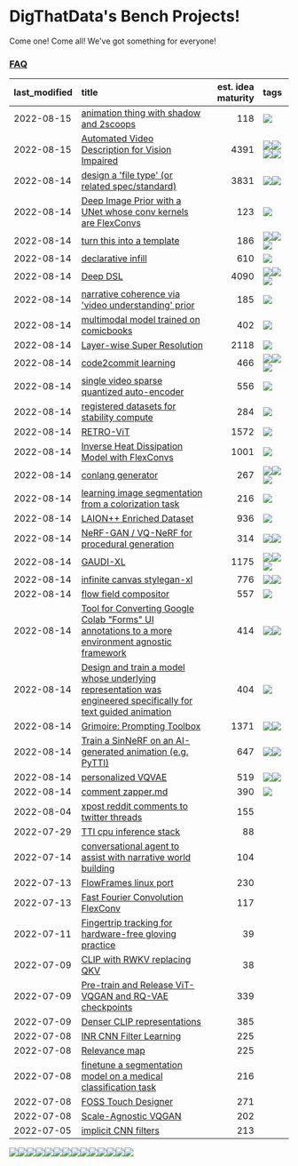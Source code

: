 # DigThatData's Bench Projects!

Come one! Come all! We've got something for everyone!

### [FAQ](https://github.com/dmarx/bench-warmers/blob/main/FAQ.md)

|last_modified|title|est. idea maturity|tags
|:---|:---|---:|:---|
|2022-08-15|[animation thing with shadow and 2scoops](shadow-and2scoops-animation-thing.md)|118|![](https://img.shields.io/badge/tag-animation-lightgrey)|
|2022-08-15|[Automated Video Description for Vision Impaired](automated-video-description.md)|4391|![](https://img.shields.io/badge/tag-accessibility-lightgrey)![](https://img.shields.io/badge/tag-dataset-lightgrey)![](https://img.shields.io/badge/tag-foundation-lightgrey)![](https://img.shields.io/badge/tag-publicgood-lightgrey)|
|2022-08-14|[design a 'file type' (or related spec/standard)](filetype-for-ai-art-and-animation.md)|3831|![](https://img.shields.io/badge/tag-animation-lightgrey)![](https://img.shields.io/badge/tag-tooling-lightgrey)|
|2022-08-14|[Deep Image Prior with a UNet whose conv kernels are FlexConvs](FlexConv_DIP.md)|123|![](https://img.shields.io/badge/tag-experimental-lightgrey)|
|2022-08-14|[turn this into a template](benchwarmers-template.md)|186|![](https://img.shields.io/badge/tag-meta-lightgrey)![](https://img.shields.io/badge/tag-tooling-lightgrey)![](https://img.shields.io/badge/tag-wip-lightgrey)|
|2022-08-14|[declarative infill](declarative-infill.md)|610|![](https://img.shields.io/badge/tag-experimental-lightgrey)|
|2022-08-14|[Deep DSL](multistage-unsupervised-deep-DSL-learning-from-prompts-data.md)|4090|![](https://img.shields.io/badge/tag-experimental-lightgrey)![](https://img.shields.io/badge/tag-prompting-lightgrey)![](https://img.shields.io/badge/tag-tooling-lightgrey)|
|2022-08-14|[narrative coherence via 'video understanding' prior](narrative_coherence_via_video_understanding_prior.md)|185|![](https://img.shields.io/badge/tag-animation-lightgrey)|
|2022-08-14|[multimodal model trained on comicbooks](multimodal-model-trained-on-comicbooks.md)|402|![](https://img.shields.io/badge/tag-foundation-lightgrey)|
|2022-08-14|[Layer-wise Super Resolution](layerwise-and-objectwise-inpainting-and-super-resolution.md)|2118|![](https://img.shields.io/badge/tag-experimental-lightgrey)|
|2022-08-14|[code2commit learning](code2commit-learning.md)|466|![](https://img.shields.io/badge/tag-carp-lightgrey)![](https://img.shields.io/badge/tag-experimental-lightgrey)![](https://img.shields.io/badge/tag-foundation-lightgrey)|
|2022-08-14|[single video sparse quantized auto-encoder](single_video_sparse_quantized_auto-encoder.md)|556|![](https://img.shields.io/badge/tag-animation-lightgrey)|
|2022-08-14|[registered datasets for stability compute](registered-datasets-for-sstability-compute.md)|284|![](https://img.shields.io/badge/tag-stability-lightgrey)|
|2022-08-14|[RETRO-ViT](RETRO-ViT.md)|1572|![](https://img.shields.io/badge/tag-experimental-lightgrey)|
|2022-08-14|[Inverse Heat Dissipation Model with FlexConvs](IHDM_with_FlexConvs.md)|1001|![](https://img.shields.io/badge/tag-experimental-lightgrey)|
|2022-08-14|[conlang generator](conlang_lm.md)|267|![](https://img.shields.io/badge/tag-carp-lightgrey)![](https://img.shields.io/badge/tag-dataset-lightgrey)![](https://img.shields.io/badge/tag-experimental-lightgrey)|
|2022-08-14|[learning image segmentation from a colorization task](learning_image_segmentation_from_a_colorization_task.md)|216|![](https://img.shields.io/badge/tag-experimental-lightgrey)|
|2022-08-14|[LAION++ Enriched Dataset](laion-plus-plus.md)|936|![](https://img.shields.io/badge/tag-dataset-lightgrey)|
|2022-08-14|[NeRF-GAN / VQ-NeRF for procedural generation](nerf-gan.md)|314|![](https://img.shields.io/badge/tag-animation-lightgrey)![](https://img.shields.io/badge/tag-nerf-lightgrey)|
|2022-08-14|[GAUDI-XL](gaudi-xl.md)|1175|![](https://img.shields.io/badge/tag-animation-lightgrey)![](https://img.shields.io/badge/tag-experimental-lightgrey)![](https://img.shields.io/badge/tag-foundation-lightgrey)|
|2022-08-14|[infinite canvas stylegan-xl](infinite-canvas-stylegan-xl.md)|776|![](https://img.shields.io/badge/tag-animation-lightgrey)![](https://img.shields.io/badge/tag-experimental-lightgrey)|
|2022-08-14|[flow field compositor](flow-field-compositor.md)|557|![](https://img.shields.io/badge/tag-tooling-lightgrey)|
|2022-08-14|[Tool for Converting Google Colab "Forms" UI annotations to a more environment agnostic framework](colab-ui-converter.md)|414|![](https://img.shields.io/badge/tag-colab-lightgrey)![](https://img.shields.io/badge/tag-tooling-lightgrey)|
|2022-08-14|[Design and train a model whose underlying representation was engineered specifically for text guided animation](image-model-designed-for-clip-guided-animation.md)|404|![](https://img.shields.io/badge/tag-animation-lightgrey)|
|2022-08-14|[Grimoire: Prompting Toolbox](grimoire.md)|1371|![](https://img.shields.io/badge/tag-prompting-lightgrey)![](https://img.shields.io/badge/tag-tooling-lightgrey)|
|2022-08-14|[Train a SinNeRF on an AI-generated animation (e.g. PyTTI)](train_a_SinNeRF_on_a_pytti_animation.md)|647|![](https://img.shields.io/badge/tag-animation-lightgrey)![](https://img.shields.io/badge/tag-nerf-lightgrey)|
|2022-08-14|[personalized VQVAE](personalized-vqvae.md)|519|![](https://img.shields.io/badge/tag-experimental-lightgrey)![](https://img.shields.io/badge/tag-tooling-lightgrey)|
|2022-08-14|[comment zapper.md](comment-zapper.md)|390|![](https://img.shields.io/badge/tag-tooling-lightgrey)|
|2022-08-04|[xpost reddit comments to twitter threads](reddit2twitter.md)|155||
|2022-07-29|[TTI cpu inference stack](TTI-cpu-inference-stack.md)|88||
|2022-07-14|[conversational agent to assist with narrative world building](world-building-agent.md)|104||
|2022-07-13|[FlowFrames linux port](flowframes-linux-port.md)|230||
|2022-07-13|[Fast Fourier Convolution FlexConv](FFC-Flexconv.md)|117||
|2022-07-11|[Fingertrip tracking for hardware-free gloving practice](fingertrip_tracking_for_hardware_free_gloveing_practice.md)|39||
|2022-07-09|[CLIP with RWKV replacing QKV](RWKV-CLIP.md)|38||
|2022-07-09|[Pre-train and Release ViT-VQGAN and RQ-VAE checkpoints](pretrained_vit-vqgan_checkpoints.md)|339||
|2022-07-09|[Denser CLIP representations](denser-CLIP.md)|385||
|2022-07-08|[INR CNN Filter Learning](INR_CNN_filter_learning.md)|225||
|2022-07-08|[Relevance map](Relevance_map.md)|225||
|2022-07-08|[finetune a segmentation model on a medical classification task](finetune_a_segmentation_model_on_a_medical_classification_task.md)|216||
|2022-07-08|[FOSS Touch Designer](FOSS_touch_designer.md)|271||
|2022-07-08|[Scale-Agnostic VQGAN](scale-agnostic_VQGAN.md)|202||
|2022-07-05|[implicit CNN filters](implicit-cnn-filters.md)|213||

![](https://img.shields.io/badge/tag-experimental-lightgrey)![](https://img.shields.io/badge/tag-dataset-lightgrey)![](https://img.shields.io/badge/tag-animation-lightgrey)![](https://img.shields.io/badge/tag-foundation-lightgrey)![](https://img.shields.io/badge/tag-carp-lightgrey)![](https://img.shields.io/badge/tag-publicgood-lightgrey)![](https://img.shields.io/badge/tag-tooling-lightgrey)![](https://img.shields.io/badge/tag-colab-lightgrey)![](https://img.shields.io/badge/tag-accessibility-lightgrey)![](https://img.shields.io/badge/tag-stability-lightgrey)![](https://img.shields.io/badge/tag-wip-lightgrey)![](https://img.shields.io/badge/tag-nerf-lightgrey)![](https://img.shields.io/badge/tag-prompting-lightgrey)![](https://img.shields.io/badge/tag-meta-lightgrey)
